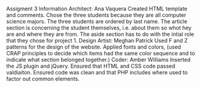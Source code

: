 Assigment 3
Information Architect: Ana Vaquera
    Created HTML template and comments. Chose the three students because they are all computer science majors. The three students are ordered by last name. The article section is concerning the student themselves, i.e. about them so whot hey are and where they are from. The aside section has to do with the intial role that they chose for project 1.
Design Artist: Meghan Patrick
    Used F and Z patterns for the design of the website. Applied fonts and colors, (used CRAP principles to decide which items had the same color sequence and to indicate what section belonged together.)
Coder: Amber Williams
    Inserted the JS plugin and jQuery. Ensured that HTML and CSS code passed valdiaiton. Ensured code was clean and that PHP includes where used to factor out common elements.